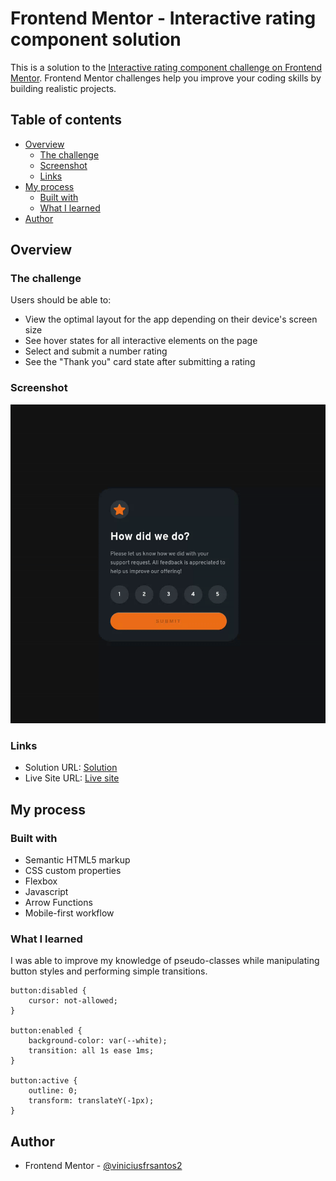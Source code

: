# Frontend Mentor - Interactive rating component solution

This is a solution to the [Interactive rating component challenge on Frontend Mentor](https://www.frontendmentor.io/challenges/interactive-rating-component-koxpeBUmI). Frontend Mentor challenges help you improve your coding skills by building realistic projects. 

## Table of contents

- [Overview](#overview)
  - [The challenge](#the-challenge)
  - [Screenshot](#screenshot)
  - [Links](#links)
- [My process](#my-process)
  - [Built with](#built-with)
  - [What I learned](#what-i-learned)
- [Author](#author)

## Overview

### The challenge

Users should be able to:

- View the optimal layout for the app depending on their device's screen size
- See hover states for all interactive elements on the page
- Select and submit a number rating
- See the "Thank you" card state after submitting a rating

### Screenshot

![](./images/Screencastfrom2025-08-2116-51-32-ezgif.com-video-to-gif-converter.gif)

### Links

- Solution URL: [Solution](https://www.frontendmentor.io/solutions/interactive-rating-component-R9zsV9ioDB)
- Live Site URL: [Live site](https://jocular-druid-0ade33.netlify.app/)

## My process

### Built with

- Semantic HTML5 markup
- CSS custom properties
- Flexbox
- Javascript
- Arrow Functions
- Mobile-first workflow

### What I learned

I was able to improve my knowledge of pseudo-classes while manipulating button styles and performing simple transitions.

```
button:disabled {
    cursor: not-allowed;
}

button:enabled {
    background-color: var(--white);
    transition: all 1s ease 1ms;
}

button:active {
    outline: 0;
    transform: translateY(-1px);
}
```

## Author

- Frontend Mentor - [@viniciusfrsantos2](https://www.frontendmentor.io/profile/viniciusfrsantos2)

